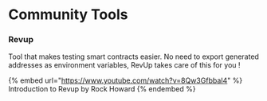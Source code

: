 # Community Tools

### Revup

Tool that makes testing smart contracts easier. No need to export generated addresses as environment variables, RevUp takes care of this for you !

{% embed url="https://www.youtube.com/watch?v=8Qw3GfbbaI4" %}
Introduction to Revup by Rock Howard
{% endembed %}

